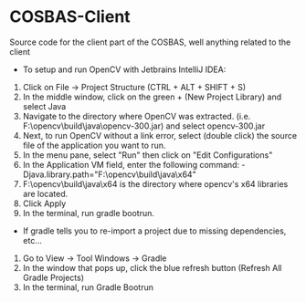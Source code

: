 # COSBAS-Client
Source code for the client part of the COSBAS, well anything related to the client


* To setup and run OpenCV with Jetbrains IntelliJ IDEA:  
1) Click on File -> Project Structure (CTRL + ALT + SHIFT + S)  
2) In the middle window, click on the green + (New Project Library) and select Java  
3) Navigate to the directory where OpenCV was extracted. (i.e. F:\opencv\build\java\opencv-300.jar) and select opencv-300.jar  
4) Next, to run OpenCV without a link error, select (double click) the source file of the application you want to run.    
5) In the menu pane, select "Run" then click on "Edit Configurations"  
6) In the Application VM field, enter the following command: -Djava.library.path="F:\opencv\build\java\x64"
7) F:\opencv\build\java\x64 is the directory where opencv's x64 libraries are located.  
8) Click Apply  
9) In the terminal, run gradle bootrun.  
  
* If gradle tells you to re-import a project due to missing dependencies, etc...  
1) Go to View -> Tool Windows -> Gradle  
2) In the window that pops up, click the blue refresh button (Refresh All Gradle Projects)  
3) In the terminal, run Gradle Bootrun  
